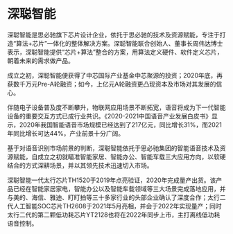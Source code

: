 # 深聪智能

深聪智能是思必驰旗下芯片设计企业，依托于思必驰的技术及资源赋能，专注于打造“算法+芯片”一体化的整体解决方案。深聪智能联合创始人、董事长周伟达博士表示，深聪智能提供“芯片+算法”整合的方案，用算法定义硬件、软件定义芯片，朝着未来的需求做产品。

成立之初，深聪智能便获得了中芯国际产业基金中芯聚源的投资；2020年底，再获数千万元Pre-A轮融资；如今，上亿元A轮融资更凸现资本及市场对其发展的信心。

伴随电子设备普及度不断攀升，物联网应用场景不断拓宽，语音将成为下一代智能设备的重要交互方式已成行业共识。《2020-2021中国语音产业发展白皮书》显示，2020年我国智能语音市场规模已经达到了217亿元，同比增长31%，而2021年同比增长可达44%，产业前景十分广阔。

基于对语音识别市场前景的判断，深聪智能依托于思必驰集团的智能语音技术及资源赋能，自成立之初就瞄准智能家居、智能办公、智能车载三大应用方向，以软硬结合的方式深耕场景，并以其领先技术迅速切入市场。

深聪智能一代太行芯片TH1520于2019年点亮验证，2020年完成量产出货。该产品已经在智能家居家电，智能办公以及智能车载领域等三大场景完成落地应用，并与美的、海信、雅迪、盯盯拍等三十多家行业的头部企业确认了深度合作；太行二代人工智能SOC芯片TH2608于2021年5月亮相，并会于2022年实现量产；同时太行二代的第二颗低功耗芯片YT2128也将在2022年同步上市，主打离线低功耗语音控制。

